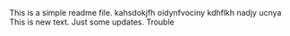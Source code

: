 This is a simple readme file.
kahsdokjfh oidynfvociny kdhflkh nadjy ucnya
This is new text. 
Just some updates.
Trouble